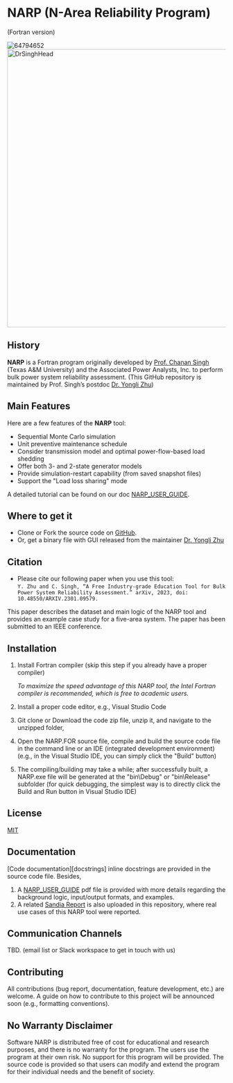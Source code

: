 # NARP (N-Area Reliability Program) 
(Fortran version)

![64794652](https://user-images.githubusercontent.com/19656104/213796836-fc5851a8-5f60-496e-9e51-7b6c80e065f5.png)<img width="640" alt="DrSinghHead" src="https://user-images.githubusercontent.com/19656104/213797109-626ab421-f3e5-4d8c-920e-b7849959bc9b.PNG">

## History
**NARP** is a Fortran program originally developed by [Prof. Chanan Singh](https://engineering.tamu.edu/electrical/profiles/csingh.html) (Texas A&M University) and the Associated Power Analysts, Inc. to perform bulk power system reliability assessment.
(This GitHub repository is maintained by Prof. Singh’s postdoc [Dr. Yongli Zhu](https://yonglizhu.github.io/#research-interest))

## Main Features
Here are a few features of the **NARP** tool:
* Sequential Monte Carlo simulation
* Unit preventive maintenance schedule
* Consider transmission model and optimal power-flow-based load shedding
* Offer both 3- and 2-state generator models	
* Provide simulation-restart capability (from saved snapshot files)
* Support the "Load loss sharing" mode

A detailed tutorial can be found on our doc [NARP_USER_GUIDE](https://github.com/zylpascal/NARP/blob/main/NARP-USERGUIDE%20copy.pdf).


## Where to get it
* Clone or Fork the source code on [GitHub](https://github.com/zylpascal/NARP). 
* Or, get a binary file with GUI released from the maintainer [Dr. Yongli Zhu](https://yonglizhu.github.io/#research-interest)

## Citation 
- Please cite our following paper when you use this tool:  
`
Y. Zhu and C. Singh, “A Free Industry-grade Education Tool for Bulk Power System Reliability Assessment.” arXiv, 2023, doi: 10.48550/ARXIV.2301.09579.
`

This paper describes the dataset and main logic of the NARP tool and provides an example case study for a five-area system. The paper has been submitted to an IEEE conference.

## Installation

1. Install Fortran compiler (skip this step if you already have a proper compiler)

   *To maximize the speed advantage of this NARP tool, the Intel Fortran compiler is recommended, which is free to academic users.*

2. Install a proper code editor, e.g., Visual Studio Code

3. Git clone or Download the code zip file, unzip it, and navigate to the unzipped folder, 

4. Open the NARP.FOR source file, compile and build the source code file in the command line or an IDE (integrated development environment)
(e.g., in the Visual Studio IDE, you can simply click the "Build" button)
   
5. The compiling/building  may take a while; after successfully built, a NARP.exe file will be generated at the "bin\Debug" or "bin\Release" subfolder
(for quick debugging, the simplest way is to directly click the Build and Run button in Visual Studio IDE)

## License
[MIT](LICENSE)


## Documentation
[Code documentation][docstrings] inline docstrings are provided in the source code file.
Besides, 
1)	A [NARP_USER_GUIDE](https://github.com/zylpascal/NARP/blob/main/NARP-USERGUIDE%20copy.pdf) pdf file is provided with more details regarding the background logic, input/output formats, and examples.
2)	A related [Sandia Report](https://github.com/zylpascal/NARP/blob/main/Sandia.pdf) is also uploaded in this repository, where real use cases of this NARP tool were reported.


## Communication Channels 
TBD. (email list or Slack workspace to get in touch with us)


## Contributing
All contributions (bug report, documentation, feature development, etc.) are welcome. A guide on how to contribute to this project will be announced soon (e.g., formatting conventions).

## No Warranty Disclaimer
Software NARP is distributed free of cost for educational and research purposes, and there is no warranty for the program. The users use the program at their own risk. No support for this program will be provided. The source code is provided so that users can modify and extend the program for their individual needs and the benefit of society.


